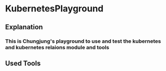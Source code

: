 # KubernetesPlayground

## Explanation

### This is Chungjung's playground to use and test the kubernetes and kubernetes relaions module and tools

## Used Tools 

